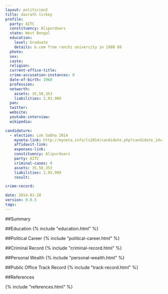 ```yaml
---
layout: politician2
title: dasrath tirkey
profile: 
  party: AITC
  constituency: Alipurduars
  state: West Bengal
  education: 
    level: Graduate
    details: b.com from ranchi univercity in 1988 89
  photo: 
  sex: 
  caste: 
  religion: 
  current-office-title: 
  crime-accusation-instances: 0
  date-of-birth: 1968
  profession: 
  networth: 
    assets: 35,50,353
    liabilities: 2,93,909
  pan: 
  twitter: 
  website: 
  youtube-interview: 
  wikipedia: 

candidature: 
  - election: Lok Sabha 2014
    myneta-link: http://myneta.info/ls2014/candidate.php?candidate_id=1775
    affidavit-link: 
    expenses-link: 
    constituency: Alipurduars 
    party: AITC
    criminal-cases: 0
    assets: 35,50,353
    liabilities: 2,93,909
    result:  

crime-record: 

date: 2014-01-28
version: 0.0.5
tags: 
---
```

##Summary


##Education
{% include "education.html" %}


##Political Career
{% include "political-career.html" %}


##Criminal Record
{% include "criminal-record.html" %}


##Personal Wealth
{% include "personal-wealth.html" %}


##Public Office Track Record
{% include "track-record.html" %}


##References


{% include "references.html" %}
